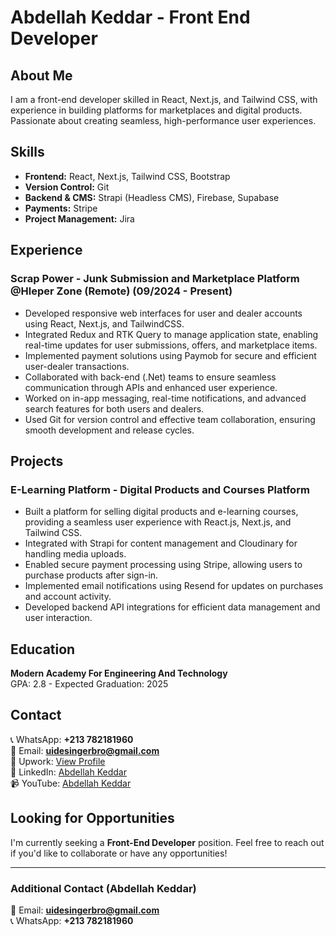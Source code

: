 # Abdellah Keddar - Front End Developer

## About Me
I am a front-end developer skilled in React, Next.js, and Tailwind CSS, with experience in building platforms for marketplaces and digital products. Passionate about creating seamless, high-performance user experiences.

## Skills
- **Frontend:** React, Next.js, Tailwind CSS, Bootstrap
- **Version Control:** Git
- **Backend & CMS:** Strapi (Headless CMS), Firebase, Supabase
- **Payments:** Stripe
- **Project Management:** Jira

## Experience
### **Scrap Power - Junk Submission and Marketplace Platform** @Hleper Zone (Remote) (09/2024 - Present)
- Developed responsive web interfaces for user and dealer accounts using React, Next.js, and TailwindCSS.
- Integrated Redux and RTK Query to manage application state, enabling real-time updates for user submissions, offers, and marketplace items.
- Implemented payment solutions using Paymob for secure and efficient user-dealer transactions.
- Collaborated with back-end (.Net) teams to ensure seamless communication through APIs and enhanced user experience.
- Worked on in-app messaging, real-time notifications, and advanced search features for both users and dealers.
- Used Git for version control and effective team collaboration, ensuring smooth development and release cycles.

## Projects
### **E-Learning Platform - Digital Products and Courses Platform**
- Built a platform for selling digital products and e-learning courses, providing a seamless user experience with React.js, Next.js, and Tailwind CSS.
- Integrated with Strapi for content management and Cloudinary for handling media uploads.
- Enabled secure payment processing using Stripe, allowing users to purchase products after sign-in.
- Implemented email notifications using Resend for updates on purchases and account activity.
- Developed backend API integrations for efficient data management and user interaction.

## Education
**Modern Academy For Engineering And Technology**  
GPA: 2.8 - Expected Graduation: 2025

## Contact
📞 WhatsApp: **+213 782181960**  
📧 Email: **uidesingerbro@gmail.com**  
💼 Upwork: [View Profile](https://www.upwork.com/freelancers/)  
🔗 LinkedIn: [Abdellah Keddar](https://www.linkedin.com/in/)  
📹 YouTube: [Abdellah Keddar](https://www.youtube.com/)

## Looking for Opportunities
I'm currently seeking a **Front-End Developer** position. Feel free to reach out if you'd like to collaborate or have any opportunities!

---
### **Additional Contact (Abdellah Keddar)**
📧 Email: **uidesingerbro@gmail.com**  
📞 WhatsApp: **+213 782181960**



<!---
abdellahke/abdellahke is a ✨ special ✨ repository because its `README.md` (this file) appears on your GitHub profile.
You can click the Preview link to take a look at your changes.
--->
